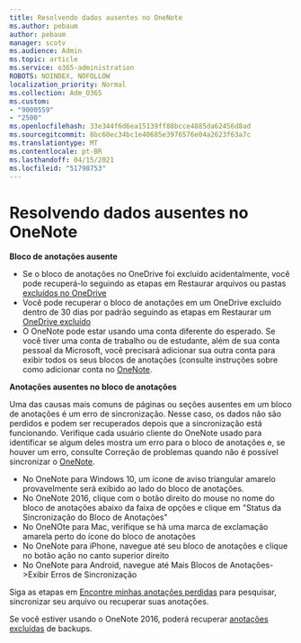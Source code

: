 ```yaml
---
title: Resolvendo dados ausentes no OneNote
ms.author: pebaum
author: pebaum
manager: scotv
ms.audience: Admin
ms.topic: article
ms.service: o365-administration
ROBOTS: NOINDEX, NOFOLLOW
localization_priority: Normal
ms.collection: Adm_O365
ms.custom:
- "9000559"
- "2500"
ms.openlocfilehash: 33e344f6d6ea15139ff88bcce4885da62456d8ad
ms.sourcegitcommit: 8bc60ec34bc1e40685e3976576e04a2623f63a7c
ms.translationtype: MT
ms.contentlocale: pt-BR
ms.lasthandoff: 04/15/2021
ms.locfileid: "51798753"
---
```

# <a name="resolving-missing-data-in-onenote"></a>Resolvendo dados ausentes no OneNote

**Bloco de anotações ausente**

- Se o bloco de anotações no OneDrive foi excluído acidentalmente, você pode recuperá-lo seguindo as etapas em Restaurar arquivos ou pastas [excluídos no OneDrive](https://support.office.com/article/949ada80-0026-4db3-a953-c99083e6a84f)
- Você pode recuperar o bloco de anotações em um OneDrive excluído dentro de 30 dias por padrão seguindo as etapas em Restaurar um [OneDrive excluído](https://docs.microsoft.com/onedrive/restore-deleted-onedrive)
- O OneNote pode estar usando uma conta diferente do esperado. Se você tiver uma conta de trabalho ou de estudante, além de sua conta pessoal da Microsoft, você precisará adicionar sua outra conta para exibir todos os seus blocos de anotações (consulte instruções sobre como adicionar conta no [OneNote](https://support.office.com/article/5afff855-54ee-47e4-a773-db048d4ac299).

**Anotações ausentes no bloco de anotações**

Uma das causas mais comuns de páginas ou seções ausentes em um bloco de anotações é um erro de sincronização. Nesse caso, os dados não são perdidos e podem ser recuperados depois que a sincronização está funcionando. Verifique cada usuário cliente do OneNote usado para identificar se algum deles mostra um erro para o bloco de anotações e, se houver um erro, consulte Correção de problemas quando não é possível sincronizar o [OneNote](https://support.office.com/article/299495ef-66d1-448f-90c1-b785a6968d45).

- No OneNote para Windows 10, um ícone de aviso triangular amarelo provavelmente será exibido ao lado do bloco de anotações.
- No OneNote 2016, clique com o botão direito do mouse no nome do bloco de anotações abaixo da faixa de opções e clique em "Status da Sincronização do Bloco de Anotações"
- No OneNOte para Mac, verifique se há uma marca de exclamação amarela perto do ícone do bloco de anotações
- No OneNote para iPhone, navegue até seu bloco de anotações e clique no botão ação no canto superior direito
- No OneNote para Android, navegue até Mais Blocos de Anotações->Exibir Erros de Sincronização

Siga as etapas em [Encontre minhas anotações perdidas](https://support.office.com/article/32cb2bd7-afe7-44d2-a711-398a88421287) para pesquisar, sincronizar seu arquivo ou recuperar suas anotações.

Se você estiver usando o OneNote 2016, poderá recuperar [anotações excluídas](https://support.office.com/article/32ed1036-74fd-4c21-bc28-033a486e6b14) de backups.